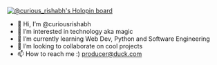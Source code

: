 [![@curious_rishabh's Holopin board](https://holopin.io/api/user/board?user=curious_rishabh)](https://holopin.io/@curious_rishabh)
- 👋 Hi, I’m @curiousrishabh
- 👀 I’m interested in technology aka magic
- 🌱 I’m currently learning Web Dev, Python and Software Engineering
- 💞️ I’m looking to collaborate on cool projects
- 📫 How to reach me :) producer@duck.com
